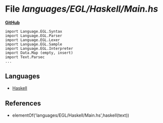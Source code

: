 # File _languages/EGL/Haskell/Main.hs_
**[GitHub](https://github.com/softlang/yas/blob/master/languages/EGL/Haskell/Main.hs)**
```
import Language.EGL.Syntax
import Language.EGL.Parser
import Language.EGL.Lexer
import Language.EGL.Sample
import Language.EGL.Interpreter
import Data.Map (empty, insert)
import Text.Parsec
...
```

## Languages
* [Haskell](../languages/Haskell.md)

## References
* elementOf('languages/EGL/Haskell/Main.hs',haskell(text))
